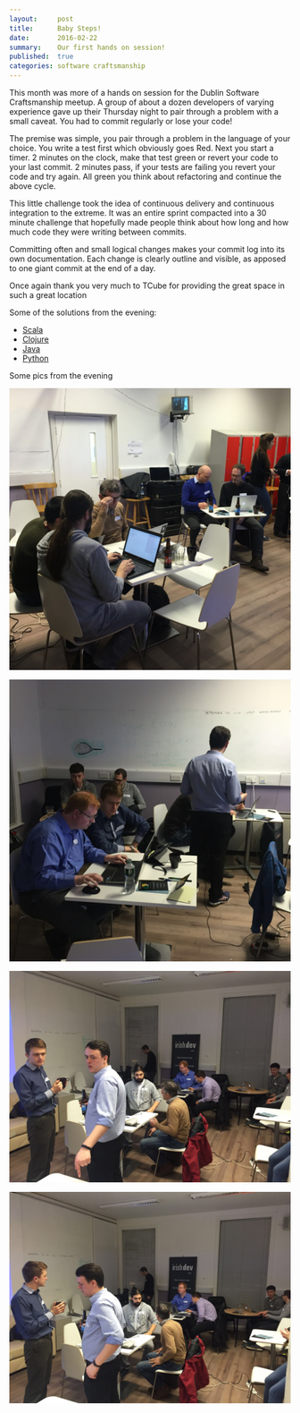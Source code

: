 ```yaml
---
layout: 	post
title: 		Baby Steps!
date: 		2016-02-22
summary: 	Our first hands on session!
published: 	true
categories: software craftsmanship
---
```


This month was more of a hands on session for the Dublin Software Craftsmanship meetup. A group of about a dozen developers of varying experience gave up their Thursday night to pair through a problem with a small caveat. You had to commit regularly or lose your code!

The premise was simple, you pair through a problem in the language of your choice. You write a test first which obviously goes Red. Next you start a timer. 2 minutes on the clock, make that test green or revert your code to your last commit. 2 minutes pass, if your tests are failing you revert your code and try again. All green you think about refactoring and continue the above cycle.

This little challenge took the idea of continuous delivery and continuous integration to the extreme. It was an entire sprint compacted into a 30 minute challenge that hopefully made people think about how long and how much code they were writing between commits.

Committing often and small logical changes makes your commit log into its own documentation. Each change is clearly outline and visible, as apposed to one giant commit at the end of a day.

Once again thank you very much to TCube for providing the great space in such a great location

Some of the solutions from the evening:

* [Scala](https://github.com/dubswcraft/handson-scala)
* [Clojure](https://github.com/dubswcraft/handson-clojure)
* [Java](https://github.com/dubswcraft/handson-java)
* [Python](https://github.com/dubswcraft/handson-python)

Some pics from the evening

![handson-1.jpg](https://raw.githubusercontent.com/dubswcraft/dubswcraft.github.io/master/_posts/images/handson-18feb2015/handson-1.jpg)

![handson-2.jpg](https://raw.githubusercontent.com/dubswcraft/dubswcraft.github.io/master/_posts/images/handson-18feb2015/handson-2.jpg)

![handson-3.jpg](https://raw.githubusercontent.com/dubswcraft/dubswcraft.github.io/master/_posts/images/handson-18feb2015/handson-3.jpg)

![handson-4.jpg](https://raw.githubusercontent.com/dubswcraft/dubswcraft.github.io/master/_posts/images/handson-18feb2015/handson-4.jpg)

